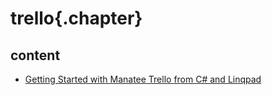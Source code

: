 ﻿
# trello{.chapter}

## content

- [Getting Started with Manatee Trello from C# and Linqpad](getting-started-with-manatee-trello.md)
